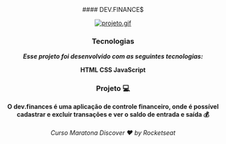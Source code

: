 <center>
#### DEV.FINANCE$

[![projeto.gif](https://s5.gifyu.com/images/projeto.gif)](https://gifyu.com/image/GzhM)

### Tecnologias

***Esse projeto foi desenvolvido com as seguintes tecnologias:***

**HTML
CSS
JavaScript**

###  Projeto 💻 
**O dev.finances é uma aplicação de controle financeiro, onde é possível cadastrar e excluir transações e ver o saldo de entrada e saída 💰**

###### Curso Maratona Discover ♥  by Rocketseat 
